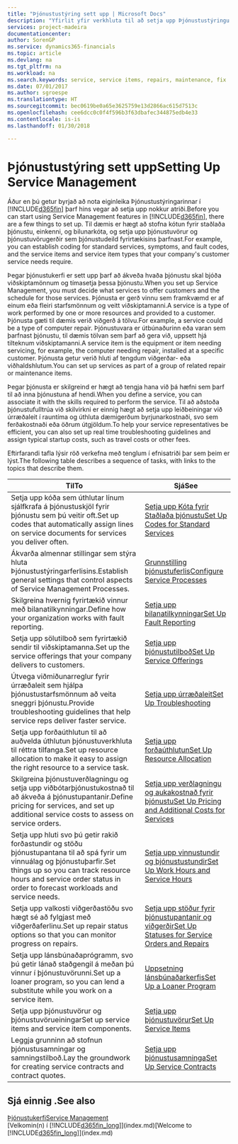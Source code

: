 ```yaml
---
title: "Þjónustustýring sett upp | Microsoft Docs"
description: "Yfirlit yfir verkhluta til að setja upp Þjónustustýringu sem hentar því hvernig fyrirtæki þitt stýrir þjónustunni."
services: project-madeira
documentationcenter: 
author: SorenGP
ms.service: dynamics365-financials
ms.topic: article
ms.devlang: na
ms.tgt_pltfrm: na
ms.workload: na
ms.search.keywords: service, service items, repairs, maintenance, fix
ms.date: 07/01/2017
ms.author: sgroespe
ms.translationtype: HT
ms.sourcegitcommit: bec0619be0a65e3625759e13d2866ac615d7513c
ms.openlocfilehash: cee6dcc0c0f4f596b3f63dbafec344875edb4e33
ms.contentlocale: is-is
ms.lasthandoff: 01/30/2018

---
```


# <a name="setting-up-service-management"></a><span data-ttu-id="c6466-103">Þjónustustýring sett upp</span><span class="sxs-lookup"><span data-stu-id="c6466-103">Setting Up Service Management</span></span>
<span data-ttu-id="c6466-104">Áður en þú getur byrjað að nota eiginleika Þjónustustýringarinnar í [!INCLUDE[d365fin](includes/d365fin_md.md)] þarf hins vegar að setja upp nokkur atriði.</span><span class="sxs-lookup"><span data-stu-id="c6466-104">Before you can start using Service Management features in [!INCLUDE[d365fin](includes/d365fin_md.md)], there are a few things to set up.</span></span> <span data-ttu-id="c6466-105">Til dæmis er hægt að stofna kótun fyrir staðlaða þjónustu, einkenni, og bilunarkóta, og setja upp þjónustuvörur og þjónustuvörugerðir sem þjónustudeild fyrirtækisins þarfnast.</span><span class="sxs-lookup"><span data-stu-id="c6466-105">For example, you can establish coding for standard services, symptoms, and fault codes, and the service items and service item types that your company's customer service needs require.</span></span>  

<span data-ttu-id="c6466-106">Þegar þjónustukerfi er sett upp þarf að ákveða hvaða þjónustu skal bjóða viðskiptamönnum og tímasetja þessa þjónustu.</span><span class="sxs-lookup"><span data-stu-id="c6466-106">When you set up Service Management, you must decide what services to offer customers and the schedule for those services.</span></span> <span data-ttu-id="c6466-107">Þjónusta er gerð vinnu sem framkvæmd er af einum eða fleiri starfsmönnum og veitt viðskiptamanni.</span><span class="sxs-lookup"><span data-stu-id="c6466-107">A service is a type of work performed by one or more resources and provided to a customer.</span></span> <span data-ttu-id="c6466-108">Þjónusta gæti til dæmis verið viðgerð á tölvu.</span><span class="sxs-lookup"><span data-stu-id="c6466-108">For example, a service could be a type of computer repair.</span></span> <span data-ttu-id="c6466-109">Þjónustuvara er útbúnaðurinn eða varan sem þarfnast þjónustu, til dæmis tölvan sem þarf að gera við, uppsett hjá tilteknum viðskiptamanni.</span><span class="sxs-lookup"><span data-stu-id="c6466-109">A service item is the equipment or item needing servicing, for example, the computer needing repair, installed at a specific customer.</span></span> <span data-ttu-id="c6466-110">Þjónusta getur verið hluti af tengdum viðgerðar- eða viðhaldshlutum.</span><span class="sxs-lookup"><span data-stu-id="c6466-110">You can set up services as part of a group of related repair or maintenance items.</span></span>  
  
<span data-ttu-id="c6466-111">Þegar þjónusta er skilgreind er hægt að tengja hana við þá hæfni sem þarf til að inna þjónustuna af hendi.</span><span class="sxs-lookup"><span data-stu-id="c6466-111">When you define a service, you can associate it with the skills required to perform the service.</span></span> <span data-ttu-id="c6466-112">Til að aðstoða þjónustufulltrúa við skilvirkni er einnig hægt að setja upp leiðbeiningar við úrræðaleit í rauntíma og úthluta dæmigerðum byrjunarkostnaði, svo sem ferðakostnaði eða öðrum útgjöldum.</span><span class="sxs-lookup"><span data-stu-id="c6466-112">To help your service representatives be efficient, you can also set up real time troubleshooting guidelines and assign typical startup costs, such as travel costs or other fees.</span></span>  

<span data-ttu-id="c6466-113">Eftirfarandi tafla lýsir röð verkefna með tenglum í efnisatriði þar sem þeim er lýst.</span><span class="sxs-lookup"><span data-stu-id="c6466-113">The following table describes a sequence of tasks, with links to the topics that describe them.</span></span>  
  
| <span data-ttu-id="c6466-114">Til</span><span class="sxs-lookup"><span data-stu-id="c6466-114">To</span></span> | <span data-ttu-id="c6466-115">Sjá</span><span class="sxs-lookup"><span data-stu-id="c6466-115">See</span></span> |
| --- | --- |
| <span data-ttu-id="c6466-116">Setja upp kóða sem úthlutar línum sjálfkrafa á þjónustuskjöl fyrir þjónustu sem þú veitir oft.</span><span class="sxs-lookup"><span data-stu-id="c6466-116">Set up codes that automatically assign lines on service documents for services you deliver often.</span></span> |[<span data-ttu-id="c6466-117">Setja upp Kóta fyrir Staðlaða þjónustu</span><span class="sxs-lookup"><span data-stu-id="c6466-117">Set Up Codes for Standard Services</span></span>](service-how-setup-service-coding.md)|
| <span data-ttu-id="c6466-118">Ákvarða almennar stillingar sem stýra hluta Þjónustustýringarferlisins.</span><span class="sxs-lookup"><span data-stu-id="c6466-118">Establish general settings that control aspects of Service Management Processes.</span></span>|[<span data-ttu-id="c6466-119">Grunnstilling þjónustuferlis</span><span class="sxs-lookup"><span data-stu-id="c6466-119">Configure Service Processes</span></span>](service-setup-service-processes.md)|
| <span data-ttu-id="c6466-120">Skilgreina hvernig fyrirtækið vinnur með bilanatilkynningar.</span><span class="sxs-lookup"><span data-stu-id="c6466-120">Define how your organization works with fault reporting.</span></span> |[<span data-ttu-id="c6466-121">Setja upp bilanatilkynningar</span><span class="sxs-lookup"><span data-stu-id="c6466-121">Set Up Fault Reporting</span></span>](service-how-setup-fault-reporting.md) |
| <span data-ttu-id="c6466-122">Setja upp sölutilboð sem fyrirtækið sendir til viðskiptamanna.</span><span class="sxs-lookup"><span data-stu-id="c6466-122">Set up the service offerings that your company delivers to customers.</span></span>|[<span data-ttu-id="c6466-123">Setja upp þjónustutilboð</span><span class="sxs-lookup"><span data-stu-id="c6466-123">Set Up Service Offerings</span></span>](service-how-setup-service-offerings.md)|
| <span data-ttu-id="c6466-124">Útvega viðmiðunarreglur fyrir úrræðaleit sem hjálpa þjónustustarfsmönnum að veita sneggri þjónustu.</span><span class="sxs-lookup"><span data-stu-id="c6466-124">Provide troubleshooting guidelines that help service reps deliver faster service.</span></span> |[<span data-ttu-id="c6466-125">Setja upp úrræðaleit</span><span class="sxs-lookup"><span data-stu-id="c6466-125">Set Up Troubleshooting</span></span>](service-how-setup-troubleshooting.md) |
| <span data-ttu-id="c6466-126">Setja upp forðaúthlutun til að auðvelda úthlutun þjónustuverkhluta til réttra tilfanga.</span><span class="sxs-lookup"><span data-stu-id="c6466-126">Set up resource allocation to make it easy to assign the right resource to a service task.</span></span> |[<span data-ttu-id="c6466-127">Setja upp forðaúthlutun</span><span class="sxs-lookup"><span data-stu-id="c6466-127">Set Up Resource Allocation</span></span>](service-how-setup-resource-allocation.md) |
| <span data-ttu-id="c6466-128">Skilgreina þjónustuverðlagningu og setja upp viðbótarþjónustukostnað til að ákveða á þjónustupantanir.</span><span class="sxs-lookup"><span data-stu-id="c6466-128">Define pricing for services, and set up additional service costs to assess on service orders.</span></span> |[<span data-ttu-id="c6466-129">Setja upp verðlagningu og aukakostnað fyrir þjónustu</span><span class="sxs-lookup"><span data-stu-id="c6466-129">Set Up Pricing and Additional Costs for Services</span></span>](service-how-setup-service-costs-pricing.md)|
| <span data-ttu-id="c6466-130">Setja upp hluti svo þú getir rakið forðastundir og stöðu þjónustupantana til að spá fyrir um vinnuálag og þjónustuþarfir.</span><span class="sxs-lookup"><span data-stu-id="c6466-130">Set things up so you can track resource hours and service order status in order to forecast workloads and service needs.</span></span>|[<span data-ttu-id="c6466-131">Setja upp vinnustundir og þjónustustundir</span><span class="sxs-lookup"><span data-stu-id="c6466-131">Set Up Work Hours and Service Hours</span></span>](service-how-setup-work-service-hours.md)|
| <span data-ttu-id="c6466-132">Setja upp valkosti viðgerðastöðu svo hægt sé að fylgjast með viðgerðaferlinu.</span><span class="sxs-lookup"><span data-stu-id="c6466-132">Set up repair status options so that you can monitor progress on repairs.</span></span> | [<span data-ttu-id="c6466-133">Setja upp stöður fyrir þjónustupantanir og viðgerðir</span><span class="sxs-lookup"><span data-stu-id="c6466-133">Set Up Statuses for Service Orders and Repairs</span></span>](service-order-repair-status.md)|
| <span data-ttu-id="c6466-134">Setja upp lánsbúnaðaprógramm, svo þú getir lánað staðgengil á meðan þú vinnur í þjónustuvörunni.</span><span class="sxs-lookup"><span data-stu-id="c6466-134">Set up a loaner program, so you can lend a substitute while you work on a service item.</span></span> |[<span data-ttu-id="c6466-135">Uppsetning lánsbúnaðarkerfis</span><span class="sxs-lookup"><span data-stu-id="c6466-135">Set Up a Loaner Program</span></span>](service-how-setup-loaner-program.md) |
| <span data-ttu-id="c6466-136">Setja upp þjónustuvörur og þjónustuvörueiningar</span><span class="sxs-lookup"><span data-stu-id="c6466-136">Set up service items and service item components.</span></span> |[<span data-ttu-id="c6466-137">Setja upp þjónustuvörur</span><span class="sxs-lookup"><span data-stu-id="c6466-137">Set Up Service Items</span></span>](service-how-setup-service-items.md) |
| <span data-ttu-id="c6466-138">Leggja grunninn að stofnun þjónustusamningar og samningstilboð.</span><span class="sxs-lookup"><span data-stu-id="c6466-138">Lay the groundwork for creating service contracts and contract quotes.</span></span> |[<span data-ttu-id="c6466-139">Setja upp þjónustusamninga</span><span class="sxs-lookup"><span data-stu-id="c6466-139">Set Up Service Contracts</span></span>](service-how-setup-service-contracts.md) |

## <a name="see-also"></a><span data-ttu-id="c6466-140">Sjá einnig .</span><span class="sxs-lookup"><span data-stu-id="c6466-140">See also</span></span>
[<span data-ttu-id="c6466-141">Þjónustukerfi</span><span class="sxs-lookup"><span data-stu-id="c6466-141">Service Management</span></span>](service-service.md)  
<span data-ttu-id="c6466-142">[Velkomin(n) í [!INCLUDE[d365fin_long](includes/d365fin_long_md.md)]](index.md)</span><span class="sxs-lookup"><span data-stu-id="c6466-142">[Welcome to [!INCLUDE[d365fin_long](includes/d365fin_long_md.md)]](index.md)</span></span>  

